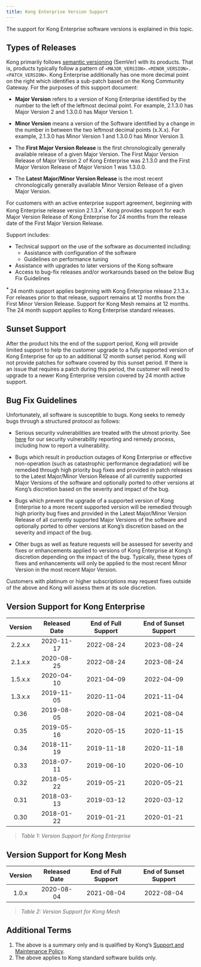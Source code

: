 ```yaml
---
title: Kong Enterprise Version Support
---
```


The support for Kong Enterprise software versions is explained in this topic.

## Types of Releases
Kong primarily follows [semantic versioning](https://semver.org/) (SemVer) with its products. That is, products typically follow a pattern of `<MAJOR_VERSION>.<MINOR_VERSION>.<PATCH_VERSION>`. Kong Enterprise additionally has one more decimal point on the right which identifies a sub-patch based on the Kong Community Gateway. For the purposes of this support document:

* **Major Version** refers to a version of Kong Enterprise identified by the number to the left of the leftmost decimal point. For example, 2.1.3.0 has Major Version 2 and 1.3.0.0 has Major Version 1.

* **Minor Version** means a version of the Software identified by a change in the number in between the two leftmost decimal points (x.X.x). For example, 2.1.3.0 has Minor Version 1 and 1.3.0.0 has Minor Version 3.

* The **First Major Version Release** is the first chronologically generally available release of a given Major Version. The First Major Version Release of Major Version 2 of Kong Enterprise was 2.1.3.0 and the First Major Version Release of Major Version 1 was 1.3.0.0.

* The **Latest Major/Minor Version Release** is the most recent chronologically generally available Minor Version Release of a given Major Version.

For customers with an active enterprise support agreement, beginning with Kong Enterprise release version 2.1.3.x<sup>*</sup>. Kong provides support for each Major Version Release of Kong Enterprise for 24 months from the release date of the First Major Version Release.

Support includes:
* Technical support on the use of the software as documented including: 
  * Assistance with configuration of the software
  * Guidelines on performance tuning
* Assistance with upgrades to later versions of the Kong software
* Access to bug-fix releases and/or workarounds based on the below Bug Fix Guidelines

**<sup>*</sup>** 24 month support applies beginning with Kong Enterprise release 2.1.3.x. For releases prior to that release, support remains at 12 months from the First Minor Version Release. Support for Kong Mesh remains at 12 months. The 24 month support applies to Kong Enterprise standard releases.

## Sunset Support
After the product hits the end of the support period, Kong will provide limited support to help the customer upgrade to a fully supported version of Kong Enterprise for up to an additional 12 month sunset period. Kong will not provide patches for software covered by this sunset period. If there is an issue that requires a patch during this period, the customer will need to upgrade to a newer Kong Enterprise version covered by 24 month active support.

## Bug Fix Guidelines
Unfortunately, all software is susceptible to bugs. Kong seeks to remedy bugs through a structured protocol as follows:

* Serious security vulnerabilities are treated with the utmost priority. See [here](/enterprise/{{page.kong_version}}/kong-security-update-process/) for our security vulnerability reporting and remedy process, including how to report a vulnerability.

* Bugs which result in production outages of Kong Enterprise or effective non-operation (such as catastrophic performance degradation) will be remedied through high priority bug fixes and provided in patch releases to the Latest Major/Minor Version Release of all currently supported Major Versions of the software and optionally ported to other versions at Kong’s discretion based on the severity and impact of the bug.

* Bugs which prevent the upgrade of a supported version of Kong Enterprise to a more recent supported version will be remedied through high priority bug fixes and provided in the Latest Major/Minor Version Release of all currently supported Major Versions of the software and optionally ported to other versions at Kong’s discretion based on the severity and impact of the bug.

* Other bugs as well as feature requests will be assessed for severity and fixes or enhancements applied to versions of Kong Enterprise at Kong’s discretion depending on the impact of the bug. Typically, these types of fixes and enhancements will only be applied to the most recent Minor Version in the most recent Major Version.

Customers with platinum or higher subscriptions may request fixes outside of the above and Kong will assess them at its sole discretion.

## Version Support for Kong Enterprise

| Version  | Released Date | End of Full Support | End of Sunset Support |
|:--------:|:-------------:|:-------------------:|:---------------------:|
|  2.2.x.x |  2020-11-17   |     2022-08-24      |      2023-08-24       |
|  2.1.x.x |  2020-08-25   |     2022-08-24      |      2023-08-24       |
|  1.5.x.x |  2020-04-10   |     2021-04-09      |      2022-04-09       |
|  1.3.x.x |  2019-11-05   |     2020-11-04      |      2021-11-04       |
|   0.36   |  2019-08-05   |     2020-08-04      |      2021-08-04       |
|   0.35   |  2019-05-16   |     2020-05-15      |      2020-11-15       |
|   0.34   |  2018-11-19   |     2019-11-18      |      2020-11-18       |
|   0.33   |  2018-07-11   |     2019-06-10      |      2020-06-10       |
|   0.32   |  2018-05-22   |     2019-05-21      |      2020-05-21       |
|   0.31   |  2018-03-13   |     2019-03-12      |      2020-03-12       |
|   0.30   |  2018-01-22   |     2019-01-21      |      2020-01-21       |

> *Table 1: Version Support for Kong Enterprise*

## Version Support for Kong Mesh

| Version  | Released Date | End of Full Support | End of Sunset Support |
|:--------:|:-------------:|:-------------------:|:---------------------:|
|  1.0.x   |  2020-08-04   |     2021-08-04      |      2022-08-04       |

> *Table 2: Version Support for Kong Mesh*

## Additional Terms
1. The above is a summary only and is qualified by Kong’s [Support and Maintenance Policy](https://konghq.com/supportandmaintenancepolicy/).
2. The above applies to Kong standard software builds only. 
